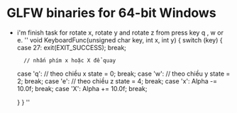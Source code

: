 # GLFW binaries for 64-bit Windows

- i'm finish task for rotate x, rotate y and rotate z from press key q , w  or e. 
''
void KeyboardFunc(unsigned char key, int x, int y)
{
	switch (key) {
	case 27:
		exit(EXIT_SUCCESS); break;

		// nhấn phím x hoặc X để quay
	case 'q': // theo chiều x
		state = 0; break;
	case 'w': // theo chiều y 
		state = 2; break;
	case 'e': // theo chiều z
		state = 4; break; 
	case 'x':
		Alpha -= 10.0f; break;
	case 'X':
		Alpha += 10.0f; break;

	}
}
''